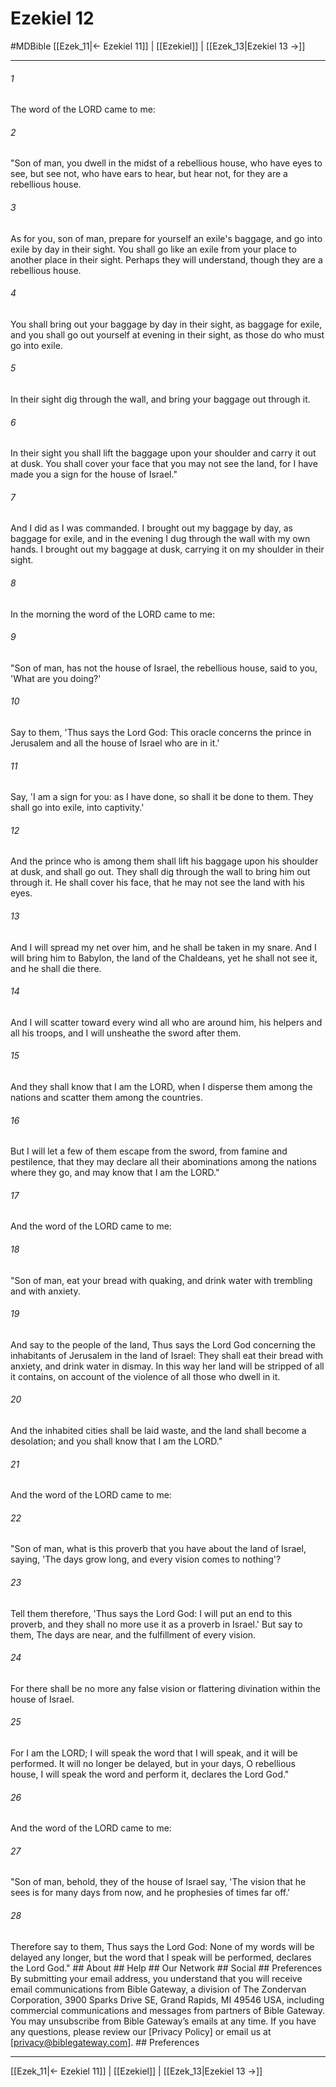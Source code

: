 # Ezekiel 12
#MDBible
[[Ezek_11|← Ezekiel 11]] | [[Ezekiel]] | [[Ezek_13|Ezekiel 13 →]]

***






###### 1 


The word of the LORD came to me: 





###### 2 


"Son of man, you dwell in the midst of a rebellious house, who have eyes to see, but see not, who have ears to hear, but hear not, for they are a rebellious house. 





###### 3 


As for you, son of man, prepare for yourself an exile's baggage, and go into exile by day in their sight. You shall go like an exile from your place to another place in their sight. Perhaps they will understand, though they are a rebellious house. 





###### 4 


You shall bring out your baggage by day in their sight, as baggage for exile, and you shall go out yourself at evening in their sight, as those do who must go into exile. 





###### 5 


In their sight dig through the wall, and bring your baggage out through it. 





###### 6 


In their sight you shall lift the baggage upon your shoulder and carry it out at dusk. You shall cover your face that you may not see the land, for I have made you a sign for the house of Israel." 





###### 7 


And I did as I was commanded. I brought out my baggage by day, as baggage for exile, and in the evening I dug through the wall with my own hands. I brought out my baggage at dusk, carrying it on my shoulder in their sight. 





###### 8 


In the morning the word of the LORD came to me: 





###### 9 


"Son of man, has not the house of Israel, the rebellious house, said to you, 'What are you doing?' 





###### 10 


Say to them, 'Thus says the Lord God: This oracle concerns the prince in Jerusalem and all the house of Israel who are in it.' 





###### 11 


Say, 'I am a sign for you: as I have done, so shall it be done to them. They shall go into exile, into captivity.' 





###### 12 


And the prince who is among them shall lift his baggage upon his shoulder at dusk, and shall go out. They shall dig through the wall to bring him out through it. He shall cover his face, that he may not see the land with his eyes. 





###### 13 


And I will spread my net over him, and he shall be taken in my snare. And I will bring him to Babylon, the land of the Chaldeans, yet he shall not see it, and he shall die there. 





###### 14 


And I will scatter toward every wind all who are around him, his helpers and all his troops, and I will unsheathe the sword after them. 





###### 15 


And they shall know that I am the LORD, when I disperse them among the nations and scatter them among the countries. 





###### 16 


But I will let a few of them escape from the sword, from famine and pestilence, that they may declare all their abominations among the nations where they go, and may know that I am the LORD." 





###### 17 


And the word of the LORD came to me: 





###### 18 


"Son of man, eat your bread with quaking, and drink water with trembling and with anxiety. 





###### 19 


And say to the people of the land, Thus says the Lord God concerning the inhabitants of Jerusalem in the land of Israel: They shall eat their bread with anxiety, and drink water in dismay. In this way her land will be stripped of all it contains, on account of the violence of all those who dwell in it. 





###### 20 


And the inhabited cities shall be laid waste, and the land shall become a desolation; and you shall know that I am the LORD." 





###### 21 


And the word of the LORD came to me: 





###### 22 


"Son of man, what is this proverb that you have about the land of Israel, saying, 'The days grow long, and every vision comes to nothing'? 





###### 23 


Tell them therefore, 'Thus says the Lord God: I will put an end to this proverb, and they shall no more use it as a proverb in Israel.' But say to them, The days are near, and the fulfillment of every vision. 





###### 24 


For there shall be no more any false vision or flattering divination within the house of Israel. 





###### 25 


For I am the LORD; I will speak the word that I will speak, and it will be performed. It will no longer be delayed, but in your days, O rebellious house, I will speak the word and perform it, declares the Lord God." 





###### 26 


And the word of the LORD came to me: 





###### 27 


"Son of man, behold, they of the house of Israel say, 'The vision that he sees is for many days from now, and he prophesies of times far off.' 





###### 28 


Therefore say to them, Thus says the Lord God: None of my words will be delayed any longer, but the word that I speak will be performed, declares the Lord God." ## About ## Help ## Our Network ## Social ## Preferences By submitting your email address, you understand that you will receive email communications from Bible Gateway, a division of The Zondervan Corporation, 3900 Sparks Drive SE, Grand Rapids, MI 49546 USA, including commercial communications and messages from partners of Bible Gateway. You may unsubscribe from Bible Gateway&rsquo;s emails at any time. If you have any questions, please review our [Privacy Policy] or email us at [privacy@biblegateway.com]. ## Preferences

***

[[Ezek_11|← Ezekiel 11]] | [[Ezekiel]] | [[Ezek_13|Ezekiel 13 →]]
